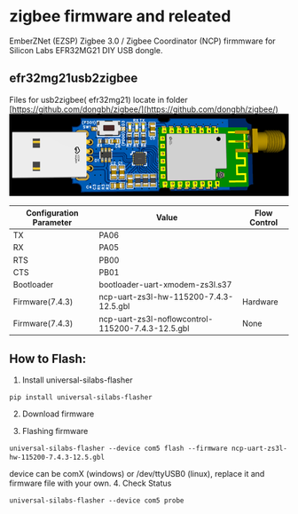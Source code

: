 # zigbee firmware and releated

EmberZNet (EZSP) Zigbee 3.0 / Zigbee Coordinator (NCP) firmmware for Silicon Labs EFR32MG21 DIY USB dongle.

## efr32mg21usb2zigbee

 Files for usb2zigbee( efr32mg21) locate in folder [https://github.com/dongbh/zigbee/](https://github.com/dongbh/zigbee/)
![picture of diy usb dongle](../res/3d_pcb_zs3l.png)

| Configuration Parameter  | Value |Flow Control|
|---------------|-----------|-----------|
| TX  | PA06 ||
| RX  | PA05 ||
| RTS | PB00 ||
| CTS | PB01 ||
| Bootloader | bootloader-uart-xmodem-zs3l.s37 ||
| Firmware(7.4.3) | ncp-uart-zs3l-hw-115200-7.4.3-12.5.gbl | Hardware|
| Firmware(7.4.3) | ncp-uart-zs3l-noflowcontrol-115200-7.4.3-12.5.gbl | None|

## How to Flash:
1. Install universal-silabs-flasher
```
pip install universal-silabs-flasher
```
2. Download firmware

3. Flashing firmware
```
universal-silabs-flasher --device com5 flash --firmware ncp-uart-zs3l-hw-115200-7.4.3-12.5.gbl
```
device can be comX (windows) or /dev/ttyUSB0 (linux), replace it and firmware file with your own.
4. Check Status
```
universal-silabs-flasher --device com5 probe
```
